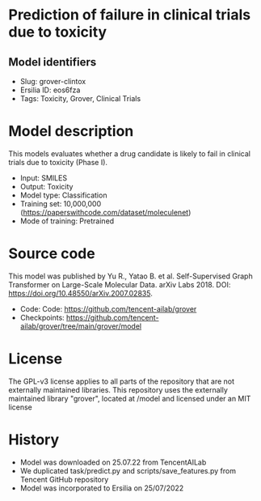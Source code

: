 # Prediction of failure in clinical trials due to toxicity
## Model identifiers
- Slug: grover-clintox
- Ersilia ID: eos6fza
- Tags: Toxicity, Grover, Clinical Trials

# Model description
This models evaluates whether a drug candidate is likely to fail in clinical trials due to toxicity (Phase I).
- Input: SMILES
- Output: Toxicity 
- Model type: Classification
- Training set: 10,000,000 (https://paperswithcode.com/dataset/moleculenet)
- Mode of training: Pretrained

# Source code
This model was published by Yu R., Yatao B. et al. Self-Supervised Graph Transformer on Large-Scale Molecular Data. arXiv Labs 2018. DOI: https://doi.org/10.48550/arXiv.2007.02835.
- Code: Code: https://github.com/tencent-ailab/grover
- Checkpoints:  https://github.com/tencent-ailab/grover/tree/main/grover/model

# License
The GPL-v3 license applies to all parts of the repository that are not externally maintained libraries. This repository uses the externally maintained library "grover", located at /model and licensed under an MIT license

# History 
- Model was downloaded on 25.07.22 from TencentAILab
- We duplicated task/predict.py and scripts/save_features.py from Tencent GitHub repository
- Model was incorporated to Ersilia on 25/07/2022
